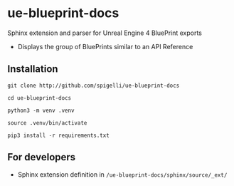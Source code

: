 # ue-blueprint-docs
Sphinx extension and parser for Unreal Engine 4 BluePrint exports 
- Displays the group of BluePrints similar to an API Reference

## Installation
`git clone http://github.com/spigelli/ue-blueprint-docs`

`cd ue-blueprint-docs`

`python3 -m venv .venv`

`source .venv/bin/activate`

`pip3 install -r requirements.txt`

## For developers

- Sphinx extension definition in `/ue-blueprint-docs/sphinx/source/_ext/`
